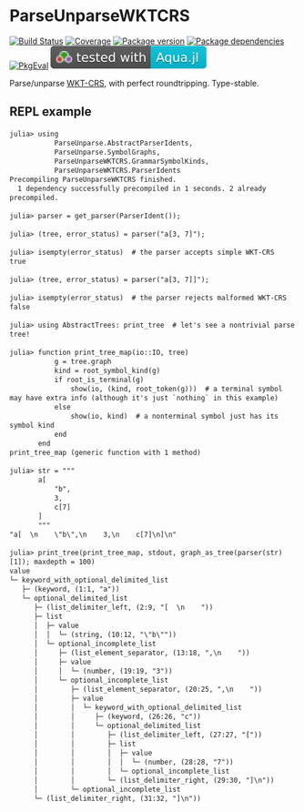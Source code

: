 # ParseUnparseWKTCRS

[![Build Status](https://github.com/JuliaIO/ParseUnparseWKTCRS.jl/actions/workflows/CI.yml/badge.svg?branch=main)](https://github.com/JuliaIO/ParseUnparseWKTCRS.jl/actions/workflows/CI.yml?query=branch%3Amain)
[![Coverage](https://codecov.io/gh/JuliaIO/ParseUnparseWKTCRS.jl/branch/main/graph/badge.svg)](https://codecov.io/gh/JuliaIO/ParseUnparseWKTCRS.jl)
[![Package version](https://juliahub.com/docs/General/ParseUnparseWKTCRS/stable/version.svg)](https://juliahub.com/ui/Packages/General/ParseUnparseWKTCRS)
[![Package dependencies](https://juliahub.com/docs/General/ParseUnparseWKTCRS/stable/deps.svg)](https://juliahub.com/ui/Packages/General/ParseUnparseWKTCRS?t=2)
[![PkgEval](https://JuliaCI.github.io/NanosoldierReports/pkgeval_badges/P/ParseUnparseWKTCRS.svg)](https://JuliaCI.github.io/NanosoldierReports/pkgeval_badges/P/ParseUnparseWKTCRS.html)
[![Aqua](https://raw.githubusercontent.com/JuliaTesting/Aqua.jl/master/badge.svg)](https://github.com/JuliaTesting/Aqua.jl)

Parse/unparse [WKT-CRS](https://en.wikipedia.org/wiki/Well-known_text_representation_of_coordinate_reference_systems), with perfect roundtripping. Type-stable.

## REPL example

```julia-repl
julia> using
           ParseUnparse.AbstractParserIdents,
           ParseUnparse.SymbolGraphs,
           ParseUnparseWKTCRS.GrammarSymbolKinds,
           ParseUnparseWKTCRS.ParserIdents
Precompiling ParseUnparseWKTCRS finished.
  1 dependency successfully precompiled in 1 seconds. 2 already precompiled.

julia> parser = get_parser(ParserIdent());

julia> (tree, error_status) = parser("a[3, 7]");

julia> isempty(error_status)  # the parser accepts simple WKT-CRS
true

julia> (tree, error_status) = parser("a[3, 7]]");

julia> isempty(error_status)  # the parser rejects malformed WKT-CRS
false

julia> using AbstractTrees: print_tree  # let's see a nontrivial parse tree!

julia> function print_tree_map(io::IO, tree)
           g = tree.graph
           kind = root_symbol_kind(g)
           if root_is_terminal(g)
               show(io, (kind, root_token(g)))  # a terminal symbol may have extra info (although it's just `nothing` in this example)
           else
               show(io, kind)  # a nonterminal symbol just has its symbol kind
           end
       end
print_tree_map (generic function with 1 method)

julia> str = """
       a[
           "b",
           3,
           c[7]
       ]
       """
"a[  \n    \"b\",\n    3,\n    c[7]\n]\n"

julia> print_tree(print_tree_map, stdout, graph_as_tree(parser(str)[1]); maxdepth = 100)
value
└─ keyword_with_optional_delimited_list
   ├─ (keyword, (1:1, "a"))
   └─ optional_delimited_list
      ├─ (list_delimiter_left, (2:9, "[  \n    "))
      ├─ list
      │  ├─ value
      │  │  └─ (string, (10:12, "\"b\""))
      │  └─ optional_incomplete_list
      │     ├─ (list_element_separator, (13:18, ",\n    "))
      │     ├─ value
      │     │  └─ (number, (19:19, "3"))
      │     └─ optional_incomplete_list
      │        ├─ (list_element_separator, (20:25, ",\n    "))
      │        ├─ value
      │        │  └─ keyword_with_optional_delimited_list
      │        │     ├─ (keyword, (26:26, "c"))
      │        │     └─ optional_delimited_list
      │        │        ├─ (list_delimiter_left, (27:27, "["))
      │        │        ├─ list
      │        │        │  ├─ value
      │        │        │  │  └─ (number, (28:28, "7"))
      │        │        │  └─ optional_incomplete_list
      │        │        └─ (list_delimiter_right, (29:30, "]\n"))
      │        └─ optional_incomplete_list
      └─ (list_delimiter_right, (31:32, "]\n"))
```
